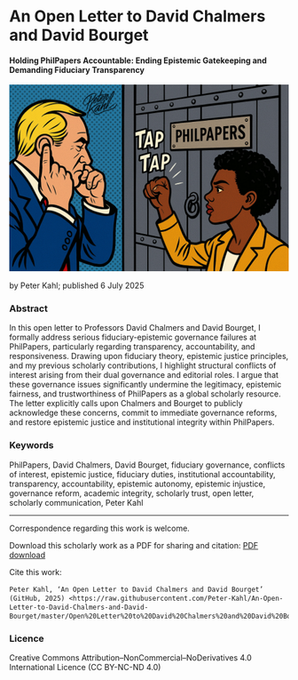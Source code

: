 # An Open Letter to David Chalmers and David Bourget

#### Holding PhilPapers Accountable: Ending Epistemic Gatekeeping and Demanding Fiduciary Transparency

![alt text](https://github.com/Peter-Kahl/An-Open-Letter-to-David-Chalmers-and-David-Bourget/blob/main/philpapers_silence_kafkaesque.jpg?raw=true)

by Peter Kahl; published 6 July 2025

### Abstract

In this open letter to Professors David Chalmers and David Bourget, I formally address serious fiduciary-epistemic governance failures at PhilPapers, particularly regarding transparency, accountability, and responsiveness. Drawing upon fiduciary theory, epistemic justice principles, and my previous scholarly contributions, I highlight structural conflicts of interest arising from their dual governance and editorial roles. I argue that these governance issues significantly undermine the legitimacy, epistemic fairness, and trustworthiness of PhilPapers as a global scholarly resource. The letter explicitly calls upon Chalmers and Bourget to publicly acknowledge these concerns, commit to immediate governance reforms, and restore epistemic justice and institutional integrity within PhilPapers.

### Keywords

PhilPapers, David Chalmers, David Bourget, fiduciary governance, conflicts of interest, epistemic justice, fiduciary duties, institutional accountability, transparency, accountability, epistemic autonomy, epistemic injustice, governance reform, academic integrity, scholarly trust, open letter, scholarly communication, Peter Kahl

---

Correspondence regarding this work is welcome.

Download this scholarly work as a PDF for sharing and citation:
[PDF download](https://raw.githubusercontent.com/Peter-Kahl/An-Open-Letter-to-David-Chalmers-and-David-Bourget/master/Open%20Letter%20to%20David%20Chalmers%20and%20David%20Bourget.pdf)

Cite this work:

```
Peter Kahl, ‘An Open Letter to David Chalmers and David Bourget’ (GitHub, 2025) <https://raw.githubusercontent.com/Peter-Kahl/An-Open-Letter-to-David-Chalmers-and-David-Bourget/master/Open%20Letter%20to%20David%20Chalmers%20and%20David%20Bourget.pdf>
```

### Licence
Creative Commons Attribution–NonCommercial–NoDerivatives 4.0 International Licence (CC BY-NC-ND 4.0)



